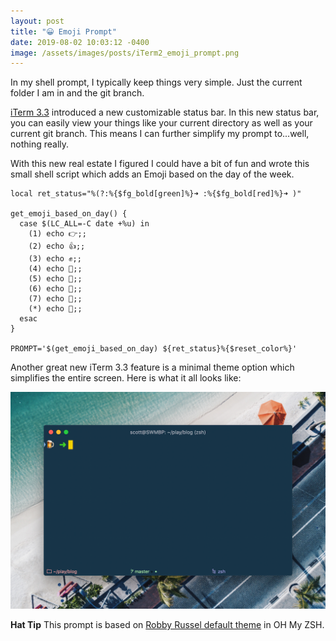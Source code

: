 ```yaml
---
layout: post
title: "😀 Emoji Prompt"
date: 2019-08-02 10:03:12 -0400
image: /assets/images/posts/iTerm2_emoji_prompt.png
---
```


In my shell prompt, I typically keep things very simple. Just the current folder I am in and the git branch.

[iTerm 3.3][it3] introduced a new customizable status bar. In this new status bar, you can easily view your things like your current directory as well as your current git branch. This means I can further simplify my prompt to...well, nothing really.

With this new real estate I figured I could have a bit of fun and wrote this small shell script which adds an Emoji based on the day of the week.

```shell
local ret_status="%(?:%{$fg_bold[green]%}➜ :%{$fg_bold[red]%}➜ )"

get_emoji_based_on_day() {
  case $(LC_ALL=-C date +%u) in
    (1) echo 👉;;
    (2) echo 👍;;
    (3) echo ✊;;
    (4) echo 🤙;;
    (5) echo 🍺;;
    (6) echo 🎉;;
    (7) echo 🙏;;
    (*) echo 🤯;;
  esac
}

PROMPT='$(get_emoji_based_on_day) ${ret_status}%{$reset_color%}'
```

Another great new iTerm 3.3 feature is a minimal theme option which simplifies the entire screen. Here is what it all looks like:

![iTerm 3.3 with Emoji Prompt Preview](/assets/images/posts/iTerm2_emoji_prompt.png)

**Hat Tip** This prompt is based on [Robby Russel default theme][rr] in OH My ZSH.

[it3]: https://www.iterm2.com/version3.html
[rr]: https://github.com/robbyrussell/oh-my-zsh/blob/master/themes/robbyrussell.zsh-theme
